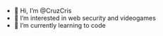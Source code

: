 - 👋 Hi, I’m @CruzCris
- 👀 I’m interested in web security and videogames
- 🌱 I’m currently learning to code
